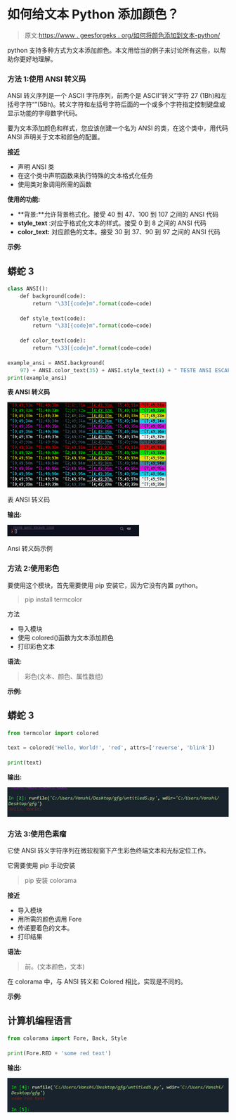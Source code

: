 # 如何给文本 Python 添加颜色？

> 原文:[https://www . geesforgeks . org/如何将颜色添加到文本-python/](https://www.geeksforgeeks.org/how-to-add-colour-to-text-python/)

python 支持多种方式为文本添加颜色。本文用恰当的例子来讨论所有这些，以帮助你更好地理解。

### 方法 1:使用 ANSI 转义码

ANSI 转义序列是一个 ASCII 字符序列，前两个是 ASCII“转义”字符 27 (1Bh)和左括号字符“”(5Bh)。转义字符和左括号字符后面的一个或多个字符指定控制键盘或显示功能的字母数字代码。

要为文本添加颜色和样式，您应该创建一个名为 ANSI 的类，在这个类中，用代码 ANSI 声明关于文本和颜色的配置。

**接近**

*   声明 ANSI 类
*   在这个类中声明函数来执行特殊的文本格式化任务
*   使用类对象调用所需的函数

**使用的功能:**

*   **背景:**允许背景格式化。接受 40 到 47、100 到 107 之间的 ANSI 代码
*   **style_text** :对应于格式化文本的样式。接受 0 到 8 之间的 ANSI 代码
*   **color_text:** 对应颜色的文本。接受 30 到 37、90 到 97 之间的 ANSI 代码

**示例:**

## 蟒蛇 3

```py
class ANSI():
    def background(code):
        return "\33[{code}m".format(code=code)

    def style_text(code):
        return "\33[{code}m".format(code=code)

    def color_text(code):
        return "\33[{code}m".format(code=code)

example_ansi = ANSI.background(
    97) + ANSI.color_text(35) + ANSI.style_text(4) + " TESTE ANSI ESCAPE CODE"
print(example_ansi)
```

**表 ANSI 转义码**

![](img/1dbf60c0fd35c3bd72d4be628e909d4e.png)

表 ANSI 转义码

**输出:**

![](img/b238c9b6f6981137a9ffe31946162846.png)

Ansi 转义码示例

### 方法 2:使用彩色

要使用这个模块，首先需要使用 pip 安装它，因为它没有内置 python。

> pip install termcolor

方法

*   导入模块
*   使用 colored()函数为文本添加颜色
*   打印彩色文本

**语法:**

> 彩色(文本、颜色、属性数组)

**示例:**

## 蟒蛇 3

```py
from termcolor import colored

text = colored('Hello, World!', 'red', attrs=['reverse', 'blink'])

print(text)
```

**输出:**

![](img/5f4c06a845052e8125f571ec8f7a2cd5.png)

### 方法 3:使用色素瘤

它使 ANSI 转义字符序列在微软视窗下产生彩色终端文本和光标定位工作。

它需要使用 pip 手动安装

> pip 安装 colorama

**接近**

*   导入模块
*   用所需的颜色调用 Fore
*   传递要着色的文本。
*   打印结果

**语法:**

> 前。(文本颜色，文本)

在 colorama 中，与 ANSI 转义和 Colored 相比，实现是不同的。

**示例:**

## 计算机编程语言

```py
from colorama import Fore, Back, Style

print(Fore.RED + 'some red text')
```

**输出:**

![](img/f4c5b7d06ec23e44f6b73b8009fcb49f.png)